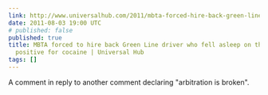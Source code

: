 ```yaml
---
link: http://www.universalhub.com/2011/mbta-forced-hire-back-green-line-driver-who-fell-a
date: 2011-08-03 19:00 UTC
# published: false
published: true
title: MBTA forced to hire back Green Line driver who fell asleep on the job, tested
  positive for cocaine | Universal Hub
tags: []
---
```


A comment in reply to another comment declaring "arbitration is broken".
